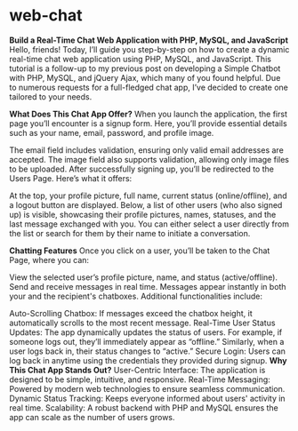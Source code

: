 # web-chat

**Build a Real-Time Chat Web Application with PHP, MySQL, and JavaScript**
Hello, friends! Today, I’ll guide you step-by-step on how to create a dynamic real-time chat web application using PHP, MySQL, and JavaScript. This tutorial is a follow-up to my previous post on developing a Simple Chatbot with PHP, MySQL, and jQuery Ajax, which many of you found helpful. Due to numerous requests for a full-fledged chat app, I’ve decided to create one tailored to your needs.

**What Does This Chat App Offer?**
When you launch the application, the first page you’ll encounter is a signup form. Here, you’ll provide essential details such as your name, email, password, and profile image.

The email field includes validation, ensuring only valid email addresses are accepted.
The image field also supports validation, allowing only image files to be uploaded.
After successfully signing up, you’ll be redirected to the Users Page. Here’s what it offers:

At the top, your profile picture, full name, current status (online/offline), and a logout button are displayed.
Below, a list of other users (who also signed up) is visible, showcasing their profile pictures, names, statuses, and the last message exchanged with you.
You can either select a user directly from the list or search for them by their name to initiate a conversation.

**Chatting Features**
Once you click on a user, you’ll be taken to the Chat Page, where you can:

View the selected user’s profile picture, name, and status (active/offline).
Send and receive messages in real time. Messages appear instantly in both your and the recipient's chatboxes.
Additional functionalities include:

Auto-Scrolling Chatbox: If messages exceed the chatbox height, it automatically scrolls to the most recent message.
Real-Time User Status Updates: The app dynamically updates the status of users. For example, if someone logs out, they’ll immediately appear as “offline.” Similarly, when a user logs back in, their status changes to “active.”
Secure Login: Users can log back in anytime using the credentials they provided during signup.
**Why This Chat App Stands Out?**
User-Centric Interface: The application is designed to be simple, intuitive, and responsive.
Real-Time Messaging: Powered by modern web technologies to ensure seamless communication.
Dynamic Status Tracking: Keeps everyone informed about users' activity in real time.
Scalability: A robust backend with PHP and MySQL ensures the app can scale as the number of users grows.
